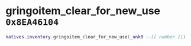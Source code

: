 # gringoitem_clear_for_new_use `0x8EA46104`

```lua
natives.inventory.gringoitem_clear_for_new_use(_unk0 --[[ number ]])
```